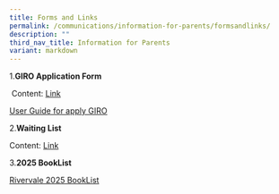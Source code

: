 ```yaml
---
title: Forms and Links
permalink: /communications/information-for-parents/formsandlinks/
description: ""
third_nav_title: Information for Parents
variant: markdown
---
```

1.**GIRO Application Form**

 Content:
					[Link](https://www.moe.gov.sg/financial-matters/fees/egiro)

[User Guide for apply GIRO](/files/Communications/user%20guide%20for%20egiro%20application.pdf)


2.**Waiting List**

Content:     [Link](https://form.gov.sg/6502c5f7d5cb3e0011056366)

3.**2025 BookList**

[Rivervale 2025 BookList](https://sites.google.com/moe.edu.sg/rivps2025booklist?usp=sharing)